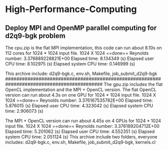 # High-Performance-Computing
## Deploy MPI and OpenMP parallel computing for d2q9-bgk problem
The cpu.zip is the flat MPI implementation, this code can run about 8.10s on 112 cores for 1024 * 1024 input file.
1024 X 1024
==done==
Reynolds number:		3.376889228821E+00
Elapsed time:			8.134349 (s)
Elapsed user CPU time:		8.102975 (s)
Elapsed system CPU time:	0.146999 (s)

This archive include: d2q9-bgk.c, env.sh, Makefile, job_submit_d2q9-bgk
###########################################################################################
The gpu.zip includes the flat OpenCL implementation and the MPI + OpenCL version.
The flat OpenCL version can run about 4.3s on one GPU for 1024 * 1024 input file.
1024 X 1024
==done==
Reynolds number:		3.376167535782E+00
Elapsed time:			5.876015 (s)
Elapsed user CPU time:		4.323042 (s)
Elapsed system CPU time:	2.906073 (s)

The MPI + OpenCL version can run about 4.45s on 4 GPUs for 1024 * 1024 input file.
1024 X 1024
==done==
Reynolds number:		3.376169204712E+00
Elapsed time:			5.201062 (s)
Elapsed user CPU time:		4.552351 (s)
Elapsed system CPU time:	2.051124 (s)
This archive include two folders, everyone includes: d2q9-bgk.c, env.sh, Makefile, job_submit_d2q9-bgk, kernels.cl

